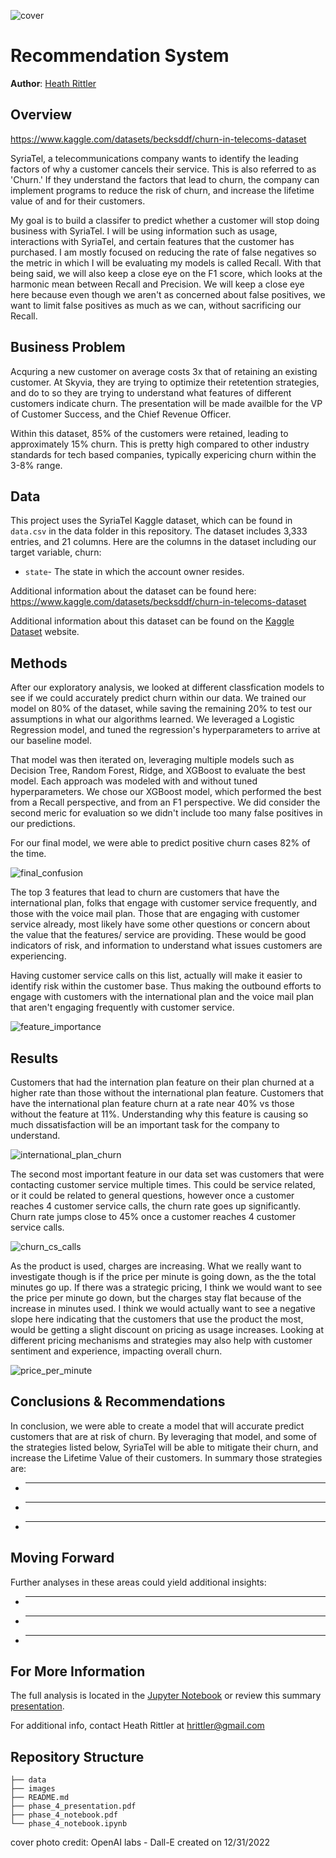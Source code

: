 ![cover](https://github.com/heathlikethecandybar/phase_3_project/blob/main/phase_3/project/images/cover.jpeg)

# Recommendation System

**Author**: [Heath Rittler](mailto:hrittler@gmail.com)


## Overview

https://www.kaggle.com/datasets/becksddf/churn-in-telecoms-dataset

SyriaTel, a telecommunications company wants to identify the leading factors of why a customer cancels their service.  This is also referred to as 'Churn.'  If they understand the factors that lead to churn, the company can implement programs to reduce the risk of churn, and increase the lifetime value of and for their customers.

My goal is to build a classifer to predict whether a customer will stop doing business with SyriaTel.  I will be using information such as usage, interactions with SyriaTel, and certain features that the customer has purchased.  I am mostly focused on reducing the rate of false negatives so the metric in which I will be evaluating my models is called Recall.  With that being said, we will also keep a close eye on the F1 score, which looks at the harmonic mean between Recall and Precision.  We will keep a close eye here because even though we aren't as concerned about false positives, we want to limit false positives as much as we can, without sacrificing our Recall.


## Business Problem

Acquring a new customer on average costs 3x that of retaining an existing customer.  At Skyvia, they are trying to optimize their retetention strategies, and do to so they are trying to understand what features of different customers indicate churn.  The presentation will be made availble for the VP of Customer Success, and the Chief Revenue Officer.

Within this dataset, 85% of the customers were retained, leading to approximately 15% churn.  This is pretty high compared to other industry standards for tech based companies, typically expericing churn within the 3-8% range.


## Data

This project uses the SyriaTel Kaggle dataset, which can be found in `data.csv` in the data folder in this repository. The dataset includes 3,333 entries, and 21 columns.  Here are the columns in the dataset including our target variable, churn:

* `state`- The state in which the account owner resides.


Additional information about the dataset can be found here: https://www.kaggle.com/datasets/becksddf/churn-in-telecoms-dataset

Additional information about this dataset can be found on the [Kaggle Dataset](https://www.kaggle.com/datasets/becksddf/churn-in-telecoms-dataset) website. 


## Methods

After our exploratory analysis, we looked at different classfication models to see if we could accurately predict churn within our data.  We trained our model on 80% of the dataset, while saving the remaining 20% to test our assumptions in what our algorithms learned.  We leveraged a Logistic Regression model, and tuned the regression's hyperparameters to arrive at our baseline model.  

That model was then iterated on, leveraging multiple models such as Decision Tree, Random Forest, Ridge, and XGBoost to evaluate the best model.  Each approach was modeled with and without tuned hyperparameters.  We chose our XGBoost model, which performed the best from a Recall perspective, and from an F1 perspective.  We did consider the second meric for evaluation so we didn't include too many false positives in our predictions.

For our final model, we were able to predict positive churn cases 82% of the time.

![final_confusion](https://github.com/heathlikethecandybar/phase_3_project/blob/main/phase_3/project/images/final_confusion.png)

The top 3 features that lead to churn are customers that have the international plan, folks that engage with customer service frequently, and those with the voice mail plan.  Those that are engaging with customer service already, most likely have some other questions or concern about the value that the features/ service are providing.  These would be good indicators of risk, and information to understand what issues customers are experiencing.  

Having customer service calls on this list, actually will make it easier to identify risk within the customer base.  Thus making the outbound efforts to engage with customers with the international plan and the voice mail plan that aren't engaging frequently with customer service.

![feature_importance](https://github.com/heathlikethecandybar/phase_3_project/blob/main/phase_3/project/images/feature_importance.png)


## Results

Customers that had the internation plan feature on their plan churned at a higher rate than those without the international plan feature.  Customers that have the international plan feature churn at a rate near 40% vs those without the feature at 11%.  Understanding why this feature is causing so much dissatisfaction will be an important task for the company to understand. 

![international_plan_churn](https://github.com/heathlikethecandybar/phase_3_project/blob/main/phase_3/project/images/international_plan_churn.png)

The second most important feature in our data set was customers that were contacting customer service multiple times.  This could be service related, or it could be related to general questions, however once a customer reaches 4 customer service calls, the churn rate goes up significantly.  Churn rate jumps close to 45% once a customer reaches 4 customer service calls.

![churn_cs_calls](https://github.com/heathlikethecandybar/phase_3_project/blob/main/phase_3/project/images/churn_cs_calls.png)

As the product is used, charges are increasing.  What we really want to investigate though is if the price per minute is going down, as the the total minutes go up.  If there was a strategic pricing, I think we would want to see the price per minute go down, but the charges stay flat because of the increase in minutes used.  I think we would actually want to see a negative slope here indicating that the customers that use the product the most, would be getting a slight discount on pricing as usage increases.  Looking at different pricing mechanisms and strategies may also help with customer sentiment and experience, impacting overall churn.

![price_per_minute](https://github.com/heathlikethecandybar/phase_3_project/blob/main/phase_3/project/images/price_per_minute.png)


## Conclusions & Recommendations

In conclusion, we were able to create a model that will accurate predict customers that are at risk of churn.  By leveraging that model, and some of the strategies listed below, SyriaTel will be able to mitigate their churn, and increase the Lifetime Value of their customers.  In summary those strategies are:

- **** 

- ****

- **** 


## Moving Forward

Further analyses in these areas could yield additional insights:

- ****
- ****
- ****


## For More Information

The full analysis is located in the [Jupyter Notebook](./phase_4_notebook.ipynb) or review this summary [presentation](./phase_4_presentation.pdf).

For additional info, contact Heath Rittler at [hrittler@gmail.com](mailto:hrittler@gmail.com)


## Repository Structure

```
├── data
├── images
├── README.md
├── phase_4_presentation.pdf
├── phase_4_notebook.pdf
└── phase_4_notebook.ipynb
```


cover photo credit:  OpenAI labs - Dall-E created on 12/31/2022